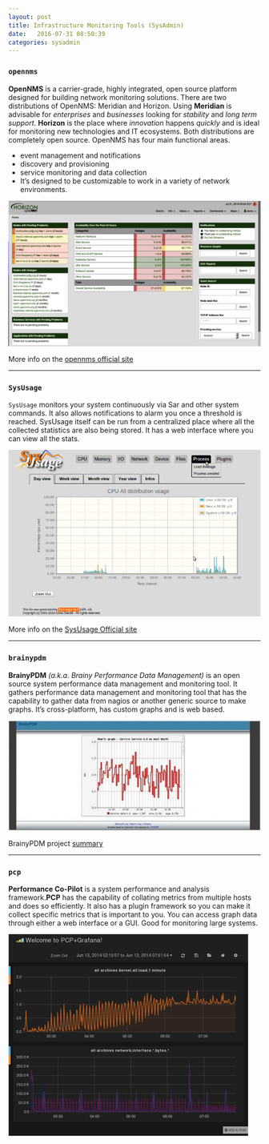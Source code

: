 ```yaml
---
layout: post
title: Infrastructure Monitoring Tools (SysAdmin)
date:   2016-07-31 08:50:39  
categories: sysadmin
---
```


### `opennms`
**OpenNMS** is a carrier-grade, highly integrated, open source platform designed for building network monitoring solutions. There are two distributions of OpenNMS: Meridian and Horizon. Using **Meridian** is advisable for *enterprises* and *businesses* looking for *stability* and *long term support*. **Horizon** is the place where *innovation* happens *quickly* and is ideal for monitoring new technologies and IT ecosystems. Both distributions are completely open source.
OpenNMS has four main functional areas.

- event management and notifications
- discovery and provisioning
- service monitoring and data collection 
- It’s designed to be customizable to work in a variety of network environments.

![opennms](/assets/img/infrastructure_monitoring/opennms.png)

More info on the [opennms official site](http://www.opennms.org/en)

---

### `SysUsage`
`SysUsage` monitors your system continuously via Sar and other system commands. It also allows notifications to alarm you once a threshold is reached. SysUsage itself can be run from a centralized place where all the collected statistics are also being stored. It has a web interface where you can view all the stats.

![sysusage](/assets/img/infrastructure_monitoring/sysusage.png)

More info on the [ SysUsage Official site](http://sysusage.darold.net/)

---

### `brainypdm`
**BrainyPDM** _(a.k.a. Brainy Performance Data Management)_ is an open source system performance data management and monitoring tool. It gathers performance data management and monitoring tool that has the capability to gather data from nagios or another generic source to make graphs. It’s cross-platform, has custom graphs and is web based.

![brainypdm](/assets/img/infrastructure_monitoring/brainypdm.png)

BrainyPDM project [summary](https://www.openhub.net/p/brainypdm)

---

### `pcp`
**Performance Co-Pilot** is a system performance and analysis framework.**PCP** has the capability of collating metrics from multiple hosts and does so efficiently. It also has a plugin framework so you can make it collect specific metrics that is important to you. You can access graph data through either a web interface or a GUI. Good for monitoring large systems.

![pcp](/assets/img/infrastructure_monitoring/pcp.png)